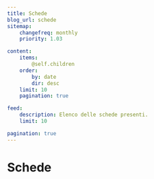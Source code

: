 ```yaml
---
title: Schede
blog_url: schede
sitemap:
    changefreq: monthly
    priority: 1.03

content:
    items: 
        @self.children
    order:
        by: date
        dir: desc
    limit: 10
    pagination: true

feed:
    description: Elenco delle schede presenti.
    limit: 10

pagination: true
---
```


# Schede
